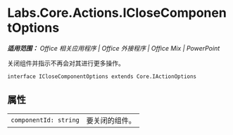 ﻿
# Labs.Core.Actions.ICloseComponentOptions

 _**适用范围：** Office 相关应用程序 | Office 外接程序 | Office Mix | PowerPoint_

关闭组件并指示不再会对其进行更多操作。

```
interface ICloseComponentOptions extends Core.IActionOptions
```


## 属性


|||
|:-----|:-----|
| `componentId: string`|要关闭的组件。|
